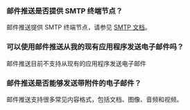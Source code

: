 [](id:que1) 
### 邮件推送是否提供 SMTP 终端节点？
邮件推送提供 SMTP 终端节点，请参见 [SMTP 文档](https://cloud.tencent.com/document/product/1288/65749)。

[](id:que2) 
### 可以使用邮件推送从我的现有应用程序发送电子邮件吗？
邮件推送目前不支持从现有的应用程序发送电子邮件

[](id:que3) 
### 邮件推送是否能够发送带附件的电子邮件？
邮件推送支持很多常见内容格式，包括文档、图像、音频和视频。

